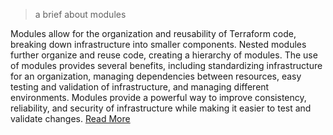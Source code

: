 
> a brief about modules

Modules allow for the organization and reusability of Terraform code, breaking down infrastructure into smaller components. Nested modules further organize and reuse code, creating a hierarchy of modules. The use of modules provides several benefits, including standardizing infrastructure for an organization, managing dependencies between resources, easy testing and validation of infrastructure, and managing different environments. Modules provide a powerful way to improve consistency, reliability, and security of infrastructure while making it easier to test and validate changes. [Read More](https://github.com/MoRoble/AWS-Projects/tree/main/DataBase-Migration/modules)
